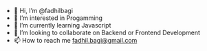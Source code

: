- 👋 Hi, I’m @fadhilbagi
- 👀 I’m interested in Progamming
- 🌱 I’m currently learning Javascript
- 💞️ I’m looking to collaborate on Backend or Frontend Development
- 📫 How to reach me fadhil.bagi@gmail.com

<!---
fadhilbagi/fadhilbagi is a ✨ special ✨ repository because its `README.md` (this file) appears on your GitHub profile.
You can click the Preview link to take a look at your changes.
--->
